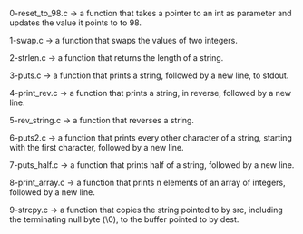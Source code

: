 0-reset_to_98.c -> a function that takes a pointer to an int as parameter and updates the value it points to to 98.

1-swap.c -> a function that swaps the values of two integers.

2-strlen.c -> a function that returns the length of a string.

3-puts.c -> a function that prints a string, followed by a new line, to stdout.

4-print_rev.c -> a function that prints a string, in reverse, followed by a new line.

5-rev_string.c -> a function that reverses a string. 

6-puts2.c -> a function that prints every other character of a string, starting with the first character, followed by a new line.

7-puts_half.c -> a function that prints half of a string, followed by a new line.

8-print_array.c -> a function that prints n elements of an array of integers, followed by a new line.

9-strcpy.c -> a function that copies the string pointed to by src, including the terminating null byte (\0), to the buffer pointed to by dest.
